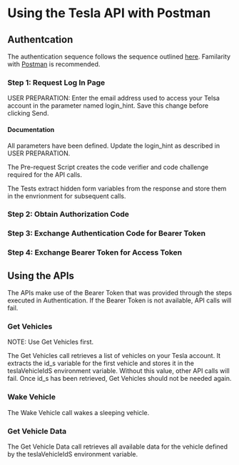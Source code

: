 # Using the Tesla API with Postman

## Authentcation
The authentication sequence follows the sequence outlined [here](https://tesla-api.timdorr.com/api-basics/authentication).  Familarity with [Postman](https://www.postman.com/) is recommended.

### Step 1: Request Log In Page

USER PREPARATION: Enter the email address used to access your Telsa account in the parameter named login_hint.  Save this change before clicking Send.

#### Documentation

All parameters have been defined.  Update the login_hint as described in USER PREPARATION.

The Pre-request Script creates the code verifier and code challenge required for the API calls.

The Tests extract hidden form variables from the response and store them in the envrionment for subsequent calls.

### Step 2: Obtain Authorization Code

### Step 3: Exchange Authentication Code for Bearer Token

### Step 4: Exchange Bearer Token for Access Token

## Using the APIs

The APIs make use of the Bearer Token that was provided through the steps executed in Authentication.  If the Bearer Token is not available, API calls will fail.

### Get Vehicles

NOTE: Use Get Vehicles first.

The Get Vehicles call retrieves a list of vehicles on your Tesla account.  It extracts the id_s variable for the first vehicle and stores it in the teslaVehicleIdS environment variable.  Without this value, other API calls will fail.  Once id_s has been retrieved, Get Vehicles should not be needed again.

### Wake Vehicle

The Wake Vehicle call wakes a sleeping vehicle.

### Get Vehicle Data

The Get Vehicle Data call retrieves all available data for the vehicle defined by the teslaVehicleIdS environment variable.

